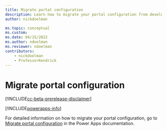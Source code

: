 ```yaml
---
title: Migrate portal configuration
description: Learn how to migrate your portal configuration from development to testing or production environments.
author: nickdoelman

ms.topic: conceptual
ms.custom: 
ms.date: 04/15/2022
ms.author: ndoelman
ms.reviewer: ndoelman
contributors:
    - nickdoelman
    - ProfessorKendrick
---
```


# Migrate portal configuration

[!INCLUDE[cc-beta-prerelease-disclaimer](../includes/cc-beta-prerelease-disclaimer.md)]

[!INCLUDE[powerapps-info](../includes/cc-powerapps-info.md)]

For detailed information on how to migrate your portal configuration, go to [Migrate portal configuration](/powerapps/maker/portals/admin/migrate-portal-configuration) in the Power Apps documentation.
